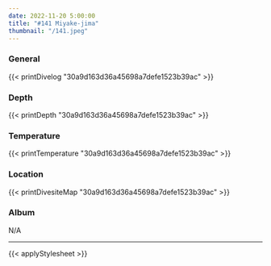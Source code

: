 ```yaml
---
date: 2022-11-20 5:00:00
title: "#141 Miyake-jima"
thumbnail: "/141.jpeg"
---
```


### General

{{< printDivelog "30a9d163d36a45698a7defe1523b39ac" >}}

### Depth

{{< printDepth "30a9d163d36a45698a7defe1523b39ac" >}}

### Temperature

{{< printTemperature "30a9d163d36a45698a7defe1523b39ac" >}}

### Location

{{< printDivesiteMap "30a9d163d36a45698a7defe1523b39ac" >}}

### Album

N/A

---

{{< applyStylesheet >}}
